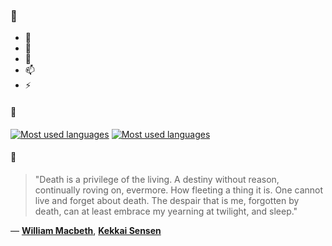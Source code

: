 ### 👋

- 🔭
- 🌱
- 💬
- 📫
- ⚡

#### 🧏

[![Most used languages](https://github-readme-stats-aynah.vercel.app/api/top-langs/?username=aynh&theme=solarized-dark&langs_count=6&layout=compact&hide_title=true)](https://github.com/anuraghazra/github-readme-stats#gh-dark-mode-only)
[![Most used languages](https://github-readme-stats-aynah.vercel.app/api/top-langs/?username=aynh&theme=solarized-light&langs_count=6&layout=compact&hide_title=true)](https://github.com/anuraghazra/github-readme-stats#gh-light-mode-only)

#### 💬

> "Death is a privilege of the living. A destiny without reason, continually roving on, evermore. How fleeting a thing it is. One cannot live and forget about death. The despair that is me, forgotten by death, can at least embrace my yearning at twilight, and sleep."

&mdash; [**William Macbeth**](https://myanimelist.net/character.php?q=William%20Macbeth&cat=character), [**Kekkai Sensen**](https://myanimelist.net/search/all?q=Kekkai%20Sensen&cat=all)
